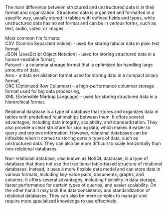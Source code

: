 The main difference between structured and unstructured data is in their format and organization. Structured data is organized and formatted in a specific way, usually stored in tables with defined fields and types, while unstructured data has no set format and can be in various forms, such as text, audio, video, or images.

Most common file formats:  
CSV (Comma Separated Values) - used for storing tabular data in plain text format,    
JSON (JavaScript Object Notation) - used for storing structured data in a human-readable format,  
Parquet - a columnar storage format that is optimized for handling large amounts of data,  
Avro - a data serialization format used for storing data in a compact binary format,  
ORC (Optimized Row Columnar) - a high-performance columnar storage format used for big data processing,  
XML (Extensible Markup Language) - used for storing structured data in a hierarchical format.  

Relational database is a type of database that stores and organizes data in tables with predefined relationships between them. It offers several advantages, including data integrity, scalability, and standardization. They also provide a clear structure for storing data, which makes it easier to query and retrieve information. However,  relational databases can be inflexible when it comes to storing certain types of data, such as unstructured data. They can also be more difficult to scale horizontally than non-relational databases.

Non-relational database, also known as NoSQL database, is a type of database that does not use the traditional table-based structure of relational databases. Instead, it uses a more flexible data model and can store data in various formats, including key-value pairs, documents, graphs, and columns. It offers several advantages, including flexibility in data storage, faster performance for certain types of queries, and easier scalability. On the other hand it may lack the data consistency and standardization of relational databases. They can also be more complex to manage and require more specialized knowledge to use effectively.
